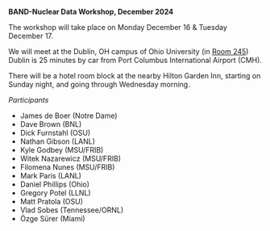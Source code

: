 **BAND-Nuclear Data Workshop, December 2024**

The workshop will take place on Monday December 16 & Tuesday December 17.

We will meet at the Dublin, OH campus of Ohio University (in <a href="https://www.ohio.edu/chsp/dublin-center/fewer-30-people">Room 245</a>)
Dublin is 25 minutes by car from Port Columbus International Airport (CMH). 

There will be a hotel room block at the nearby Hilton Garden Inn, starting on Sunday night, and going through Wednesday morning. 

*Participants*
- James de Boer (Notre Dame)
- Dave Brown (BNL)
- Dick Furnstahl (OSU)
- Nathan Gibson (LANL)
- Kyle Godbey (MSU/FRIB)
- Witek Nazarewicz (MSU/FRIB)
- Filomena Nunes (MSU/FRIB)
- Mark Paris (LANL)
- Daniel Phillips (Ohio)
- Gregory Potel (LLNL)
- Matt Pratola (OSU)
- Vlad Sobes (Tennessee/ORNL)
- Özge Sürer (Miami)

